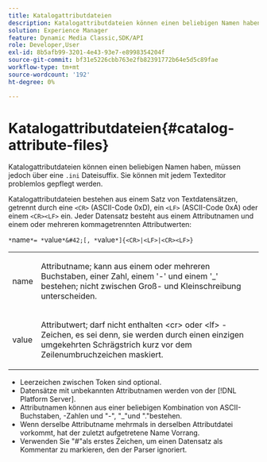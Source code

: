 ```yaml
---
title: Katalogattributdateien
description: Katalogattributdateien können einen beliebigen Namen haben, müssen jedoch über ein .ini-Dateisuffix verfügen. Sie können mit jedem Texteditor problemlos gepflegt werden.
solution: Experience Manager
feature: Dynamic Media Classic,SDK/API
role: Developer,User
exl-id: 8b5afb99-3201-4e43-93e7-e8998354204f
source-git-commit: bf31e5226cbb763e2fb82391772b64e5d5c89fae
workflow-type: tm+mt
source-wordcount: '192'
ht-degree: 0%

---
```


# Katalogattributdateien{#catalog-attribute-files}

Katalogattributdateien können einen beliebigen Namen haben, müssen jedoch über eine `.ini` Dateisuffix. Sie können mit jedem Texteditor problemlos gepflegt werden.

Katalogattributdateien bestehen aus einem Satz von Textdatensätzen, getrennt durch eine `<CR>` (ASCII-Code 0xD), ein `<LF>` (ASCII-Code 0xA) oder einem `<CR><LF>` ein. Jeder Datensatz besteht aus einem Attributnamen und einem oder mehreren kommagetrennten Attributwerten:

`*`name`*= *`value`*&#42;[, *`value`*]{<CR>|<LF>|<CR><LF>}`

<table id="simpletable_8454AD549FDA421BA1469CDA44132773"> 
 <tr class="strow"> 
  <td class="stentry"> <p> <span class="codeph"> <span class="varname"> name </span> </span> </p> </td> 
  <td class="stentry"> <p>Attributname; kann aus einem oder mehreren Buchstaben, einer Zahl, einem '-' und einem '_' bestehen; nicht zwischen Groß- und Kleinschreibung unterscheiden. </p> </td> 
 </tr> 
 <tr class="strow"> 
  <td class="stentry"> <p> <span class="codeph"> <span class="varname"> value </span> </span> </p> </td> 
  <td class="stentry"> <p>Attributwert; darf nicht enthalten <span class="codeph"> &lt;cr&gt; </span>oder <span class="codeph"> &lt;lf&gt; </span> -Zeichen, es sei denn, sie werden durch einen einzigen umgekehrten Schrägstrich kurz vor dem Zeilenumbruchzeichen maskiert. </p> </td> 
 </tr> 
</table>

* Leerzeichen zwischen Token sind optional.
* Datensätze mit unbekannten Attributnamen werden von der [!DNL Platform Server].
* Attributnamen können aus einer beliebigen Kombination von ASCII-Buchstaben, -Zahlen und &quot;-&quot;, &quot;_&quot;und &quot;.&quot;bestehen.
* Wenn derselbe Attributname mehrmals in derselben Attributdatei vorkommt, hat der zuletzt aufgetretene Name Vorrang.
* Verwenden Sie &quot;#&quot;als erstes Zeichen, um einen Datensatz als Kommentar zu markieren, den der Parser ignoriert.
